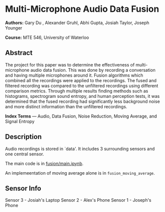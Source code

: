 # Multi-Microphone Audio Data Fusion
**Authors:** Gary Du , Alexander Gruhl, Abhi Gupta, Josiah Taylor, Joseph Younger

**Course:** MTE 546, University of Waterloo

## Abstract

The project for this paper was to determine the effectiveness of multi-microphone audio data fusion. This was done by recording a conversation and having multiple microphones around it. Fusion algorithms which combined all the recordings were applied to the recordings. The fused and filtered recording was compared to the unfiltered recordings using different comparison metrics. Through multiple results finding methods such as histograms, spectrogram sound entropy, and human perception tests, it was determined that the fused recording had significantly less background noise and more distinct information than the unfiltered recordings.

**Index Terms** — Audio, Data Fusion, Noise Reduction, Moving Average, and Signal Entropy

## Description

Audio recordings is stored in `data'. It includes 3 surrounding sensors and one central sensor.

The main code is in [fusion/main.ipynb](fusion/main.ipynb).

An implemeentation of moving average alone is in `fusion_moving_average`.

## Sensor Info
Sensor 3 - Josiah's Laptop
Sensor 2 - Alex's Phone
Sensor 1 - Joseph's Phone
